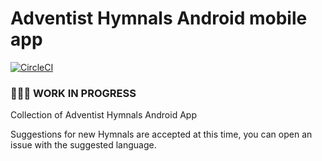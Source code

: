 # Adventist Hymnals Android mobile app

[![CircleCI](https://circleci.com/gh/TinasheMzondiwa/adventist-hymnals-android/tree/master.svg?style=shield)](https://circleci.com/gh/TinasheMzondiwa/adventist-hymnals-android/tree/master)

### 🚧🚧🚧 **WORK IN PROGRESS** 
Collection of Adventist Hymnals Android App

Suggestions for new Hymnals are accepted at this time, you can open an issue with the suggested language.
